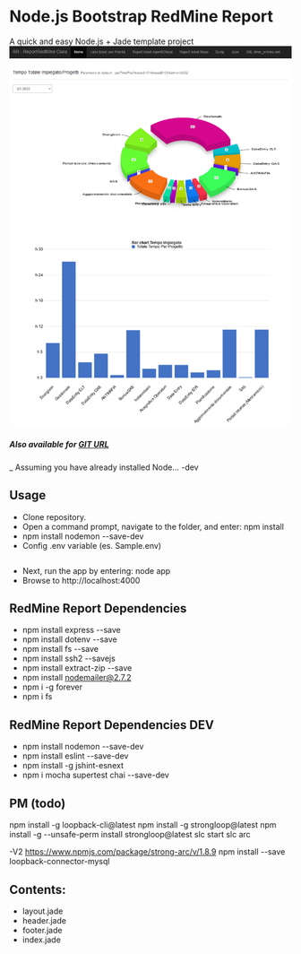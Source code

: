 Node.js Bootstrap RedMine Report
===

A quick and easy Node.js + Jade template project
![Image](https://raw.githubusercontent.com/flaviooo/ReportRedmine/main/public/images/2022_01_26_18_02_48_RR_ReportRedMine.png)
##### Also available for [GIT URL](https://github.com/flaviooo/ReportRedmine)
_ Assuming you have already installed Node...
-dev
## Usage
- Clone repository.
- Open a command prompt, navigate to the folder, and enter: npm install
- npm install nodemon --save-dev
- Config .env variable (es. Sample.env)

```

```
- Next, run the app by entering: node app
- Browse to http://localhost:4000

## RedMine Report Dependencies

- npm install express --save
- npm install dotenv --save 
- npm install fs --save
- npm install ssh2 --savejs
- npm install extract-zip --save
- npm install nodemailer@2.7.2
- npm i -g forever
- npm i fs

## RedMine Report Dependencies DEV
- npm install nodemon --save-dev
- npm install eslint --save-dev
- npm install -g jshint-esnext
- npm i mocha supertest chai --save-dev


## PM (todo)
npm install -g loopback-cli@latest
npm install -g strongloop@latest
npm install -g --unsafe-perm install strongloop@latest
slc start
slc arc

-V2 
https://www.npmjs.com/package/strong-arc/v/1.8.9
npm install --save loopback-connector-mysql

## Contents:

- layout.jade
- header.jade
- footer.jade
- index.jade
